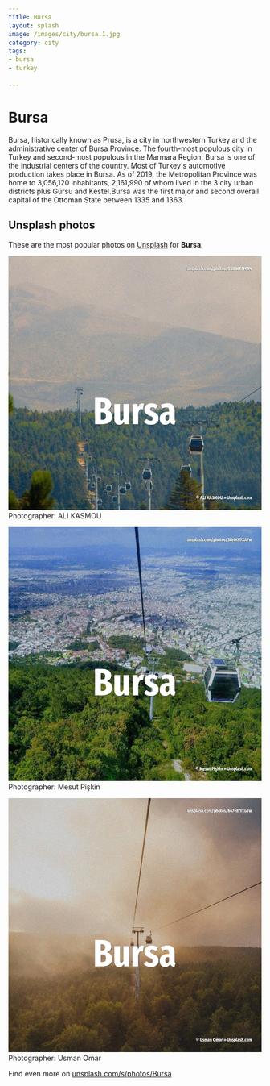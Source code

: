 ```yaml
---
title: Bursa
layout: splash
image: /images/city/bursa.1.jpg
category: city
tags:
- bursa
- turkey

---
```

# Bursa

Bursa, historically known as Prusa, is a city in northwestern Turkey and the administrative center  of Bursa Province. The fourth-most populous city in Turkey and second-most populous in the Marmara Region, Bursa is  one of the industrial centers of the country. Most of Turkey's automotive production takes place in Bursa.  As of 2019, the Metropolitan Province was home to 3,056,120 inhabitants, 2,161,990 of whom lived in  the 3 city urban districts  plus Gürsu and Kestel.Bursa was the first major and second overall  capital of the Ottoman State between 1335 and 1363. 

 
## Unsplash photos
These are the most popular photos on [Unsplash](https://unsplash.com) for **Bursa**.
 
![Bursa](/images/city/bursa.1.jpg)
Photographer:  ALI KASMOU
 
![Bursa](/images/city/bursa.2.jpg)
Photographer:  Mesut Pişkin
 
![Bursa](/images/city/bursa.3.jpg)
Photographer:  Usman Omar
 
Find even more on [unsplash.com/s/photos/Bursa](https://unsplash.com/s/photos/Bursa)
 
